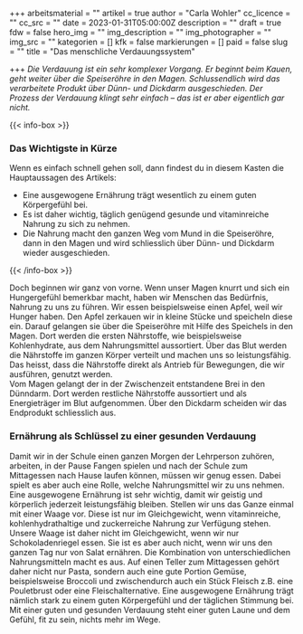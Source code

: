 +++
arbeitsmaterial = ""
artikel = true
author = "Carla Wohler"
cc_licence = ""
cc_src = ""
date = 2023-01-31T05:00:00Z
description = ""
draft = true
fdw = false
hero_img = ""
img_description = ""
img_photographer = ""
img_src = ""
kategorien = []
kfk = false
markierungen = []
paid = false
slug = ""
title = "Das menschliche Verdauungssystem"

+++
_Die Verdauung ist ein sehr komplexer Vorgang. Er beginnt beim Kauen, geht weiter über die Speiseröhre in den Magen. Schlussendlich wird das verarbeitete Produkt über Dünn- und Dickdarm ausgeschieden. Der Prozess der Verdauung klingt sehr einfach – das ist er aber eigentlich gar nicht._

  
{{< info-box >}} <h3>Das Wichtigste in Kürze</h3>

<p>Wenn es einfach schnell gehen soll, dann findest du in diesem Kasten die Hauptaussagen des Artikels:</p>

<ul>

<li>Eine ausgewogene Ernährung trägt wesentlich zu einem guten Körpergefühl bei.</li>

<li>Es ist daher wichtig, täglich genügend gesunde und vitaminreiche Nahrung zu sich zu nehmen.</li>

<li>Die Nahrung macht den ganzen Weg vom Mund in die Speiseröhre, dann in den Magen und wird schliesslich über Dünn- und Dickdarm wieder ausgeschieden.</li>

</ul> {{< /info-box >}}

Doch beginnen wir ganz von vorne. Wenn unser Magen knurrt und sich ein Hungergefühl bemerkbar macht, haben wir Menschen das Bedürfnis, Nahrung zu uns zu führen. Wir essen beispielsweise einen Apfel, weil wir Hunger haben. Den Apfel zerkauen wir in kleine Stücke und speicheln diese ein. Darauf gelangen sie über die Speiseröhre mit Hilfe des Speichels in den Magen. Dort werden die ersten Nährstoffe, wie beispielsweise Kohlenhydrate, aus dem Nahrungsmittel aussortiert. Über das Blut werden die Nährstoffe im ganzen Körper verteilt und machen uns so leistungsfähig. Das heisst, dass die Nährstoffe direkt als Antrieb für Bewegungen, die wir ausführen, genutzt werden.   
Vom Magen gelangt der in der Zwischenzeit entstandene Brei in den Dünndarm. Dort werden restliche Nährstoffe aussortiert und als Energieträger im Blut aufgenommen. Über den Dickdarm scheiden wir das Endprodukt schliesslich aus.

### Ernährung als Schlüssel zu einer gesunden Verdauung

Damit wir in der Schule einen ganzen Morgen der Lehrperson zuhören, arbeiten, in der Pause Fangen spielen und nach der Schule zum Mittagessen nach Hause laufen können, müssen wir genug essen. Dabei spielt es aber auch eine Rolle, welche Nahrungsmittel wir zu uns nehmen. Eine ausgewogene Ernährung ist sehr wichtig, damit wir geistig und körperlich jederzeit leistungsfähig bleiben. Stellen wir uns das Ganze einmal mit einer Waage vor. Diese ist nur im Gleichgewicht, wenn vitaminreiche, kohlenhydrathaltige und zuckerreiche Nahrung zur Verfügung stehen. Unsere Waage ist daher nicht im Gleichgewicht, wenn wir nur Schokoladenriegel essen. Sie ist es aber auch nicht, wenn wir uns den ganzen Tag nur von Salat ernähren. Die Kombination von unterschiedlichen Nahrungsmitteln macht es aus. Auf einen Teller zum Mittagessen gehört daher nicht nur Pasta, sondern auch eine gute Portion Gemüse, beispielsweise Broccoli und zwischendurch auch ein Stück Fleisch z.B. eine Pouletbrust oder eine Fleischalternative. Eine ausgewogene Ernährung trägt nämlich stark zu einem guten Körpergefühl und der täglichen Stimmung bei.   
Mit einer guten und gesunden Verdauung steht einer guten Laune und dem Gefühl, fit zu sein, nichts mehr im Wege.